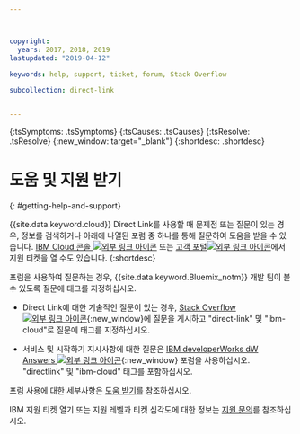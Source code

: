 ```yaml
---



copyright:
  years: 2017, 2018, 2019
lastupdated: "2019-04-12"

keywords: help, support, ticket, forum, Stack Overflow

subcollection: direct-link


---
```


<!-- Common attributes used in the template are defined as follows: -->
{:tsSymptoms: .tsSymptoms} 
{:tsCauses: .tsCauses} 
{:tsResolve: .tsResolve} 
{:new_window: target="_blank"}
{:shortdesc: .shortdesc}

<!-- # {{site.data.keyword.blockstorageshort}} troubleshooting
{: #ts} -->
<!-- Provide an appropriate ID above -->

<!-- IN PROGRESS - AUDIENCE BLUE, STAGING ONLY -->


<!-- This is the template for troubleshooting topics.  -->

<!-- The short description section should include the service long name and "Bluemix" for search optimization. Example short description: -->

<!-- Add a heading and content for how to get help and support. Use this template for beta and GA services:  -->
# 도움 및 지원 받기 
{: #getting-help-and-support}

{{site.data.keyword.cloud}} Direct Link를 사용할 때 문제점 또는 질문이 있는 경우, 정보를 검색하거나 아래에 나열된 포럼 중 하나를 통해 질문하여 도움을 받을 수 있습니다. [IBM Cloud 콘솔 ![외부 링크 아이콘](../../icons/launch-glyph.svg "외부 링크 아이콘")]( https://cloud.ibm.com/unifiedsupport/cases/add) 또는 [고객 포털![외부 링크 아이콘](../../icons/launch-glyph.svg "외부 링크 아이콘")](https://control.softlayer.com/)에서 지원 티켓을 열 수도 있습니다.
{:shortdesc}

포럼을 사용하여 질문하는 경우, {{site.data.keyword.Bluemix_notm}} 개발 팀이 볼 수 있도록 질문에 태그를 지정하십시오.
<!--Insert the appropriate Stack Overflow tag for your service for <block-storage> in URL and text below:  -->
* Direct Link에 대한 기술적인 질문이 있는 경우, [Stack Overflow ![외부 링크 아이콘](../../icons/launch-glyph.svg "외부 링크 아이콘")](https://stackoverflow.com/search?q=direct-link+ibm-cloud){:new_window}에 질문을 게시하고 "direct-link" 및 "ibm-cloud"로 질문에 태그를 지정하십시오.
<!--Insert the appropriate dW Answers tag for your service for <service_keyword> in URL below:  -->
* 서비스 및 시작하기 지시사항에 대한 질문은 [IBM developerWorks dW Answers ![외부 링크 아이콘](../../icons/launch-glyph.svg "외부 링크 아이콘")](https://developer.ibm.com/answers/topics/directlink.html?smartspace=ibm-cloud){:new_window} 포럼을 사용하십시오. "directlink" 및 "ibm-cloud" 태그를 포함하십시오.

포럼 사용에 대한 세부사항은 [도움 받기](/docs/get-support?topic=get-support-using-avatar#using-avatar)를 참조하십시오.

IBM 지원 티켓 열기 또는 지원 레벨과 티켓 심각도에 대한 정보는 [지원 문의](/docs/get-support?topic=get-support-getting-customer-support)를 참조하십시오.


